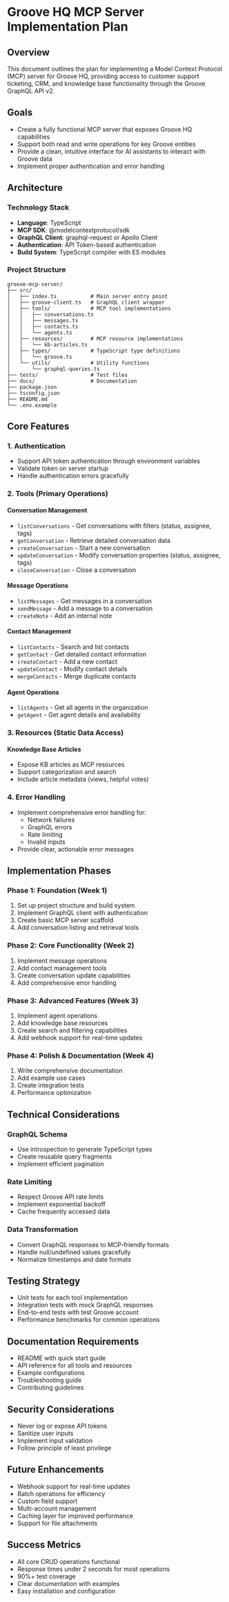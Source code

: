 # Groove HQ MCP Server Implementation Plan

## Overview
This document outlines the plan for implementing a Model Context Protocol (MCP) server for Groove HQ, providing access to customer support ticketing, CRM, and knowledge base functionality through the Groove GraphQL API v2.

## Goals
- Create a fully functional MCP server that exposes Groove HQ capabilities
- Support both read and write operations for key Groove entities
- Provide a clean, intuitive interface for AI assistants to interact with Groove data
- Implement proper authentication and error handling

## Architecture

### Technology Stack
- **Language**: TypeScript
- **MCP SDK**: @modelcontextprotocol/sdk
- **GraphQL Client**: graphql-request or Apollo Client
- **Authentication**: API Token-based authentication
- **Build System**: TypeScript compiler with ES modules

### Project Structure
```
groove-mcp-server/
├── src/
│   ├── index.ts           # Main server entry point
│   ├── groove-client.ts   # GraphQL client wrapper
│   ├── tools/             # MCP tool implementations
│   │   ├── conversations.ts
│   │   ├── messages.ts
│   │   ├── contacts.ts
│   │   └── agents.ts
│   ├── resources/         # MCP resource implementations
│   │   └── kb-articles.ts
│   ├── types/             # TypeScript type definitions
│   │   └── groove.ts
│   └── utils/             # Utility functions
│       └── graphql-queries.ts
├── tests/                 # Test files
├── docs/                  # Documentation
├── package.json
├── tsconfig.json
├── README.md
└── .env.example
```

## Core Features

### 1. Authentication
- Support API token authentication through environment variables
- Validate token on server startup
- Handle authentication errors gracefully

### 2. Tools (Primary Operations)

#### Conversation Management
- `listConversations` - Get conversations with filters (status, assignee, tags)
- `getConversation` - Retrieve detailed conversation data
- `createConversation` - Start a new conversation
- `updateConversation` - Modify conversation properties (status, assignee, tags)
- `closeConversation` - Close a conversation

#### Message Operations
- `listMessages` - Get messages in a conversation
- `sendMessage` - Add a message to a conversation
- `createNote` - Add an internal note

#### Contact Management
- `listContacts` - Search and list contacts
- `getContact` - Get detailed contact information
- `createContact` - Add a new contact
- `updateContact` - Modify contact details
- `mergeContacts` - Merge duplicate contacts

#### Agent Operations
- `listAgents` - Get all agents in the organization
- `getAgent` - Get agent details and availability

### 3. Resources (Static Data Access)

#### Knowledge Base Articles
- Expose KB articles as MCP resources
- Support categorization and search
- Include article metadata (views, helpful votes)

### 4. Error Handling
- Implement comprehensive error handling for:
  - Network failures
  - GraphQL errors
  - Rate limiting
  - Invalid inputs
- Provide clear, actionable error messages

## Implementation Phases

### Phase 1: Foundation (Week 1)
1. Set up project structure and build system
2. Implement GraphQL client with authentication
3. Create basic MCP server scaffold
4. Add conversation listing and retrieval tools

### Phase 2: Core Functionality (Week 2)
1. Implement message operations
2. Add contact management tools
3. Create conversation update capabilities
4. Add comprehensive error handling

### Phase 3: Advanced Features (Week 3)
1. Implement agent operations
2. Add knowledge base resources
3. Create search and filtering capabilities
4. Add webhook support for real-time updates

### Phase 4: Polish & Documentation (Week 4)
1. Write comprehensive documentation
2. Add example use cases
3. Create integration tests
4. Performance optimization

## Technical Considerations

### GraphQL Schema
- Use introspection to generate TypeScript types
- Create reusable query fragments
- Implement efficient pagination

### Rate Limiting
- Respect Groove API rate limits
- Implement exponential backoff
- Cache frequently accessed data

### Data Transformation
- Convert GraphQL responses to MCP-friendly formats
- Handle null/undefined values gracefully
- Normalize timestamps and date formats

## Testing Strategy
- Unit tests for each tool implementation
- Integration tests with mock GraphQL responses
- End-to-end tests with test Groove account
- Performance benchmarks for common operations

## Documentation Requirements
- README with quick start guide
- API reference for all tools and resources
- Example configurations
- Troubleshooting guide
- Contributing guidelines

## Security Considerations
- Never log or expose API tokens
- Sanitize user inputs
- Implement input validation
- Follow principle of least privilege

## Future Enhancements
- Webhook support for real-time updates
- Batch operations for efficiency
- Custom field support
- Multi-account management
- Caching layer for improved performance
- Support for file attachments

## Success Metrics
- All core CRUD operations functional
- Response times under 2 seconds for most operations
- 90%+ test coverage
- Clear documentation with examples
- Easy installation and configuration